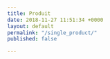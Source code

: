 ```yaml
---
title: Produit
date: 2018-11-27 11:51:34 +0000
layout: default
permalink: "/single_product/"
published: false

---
```

